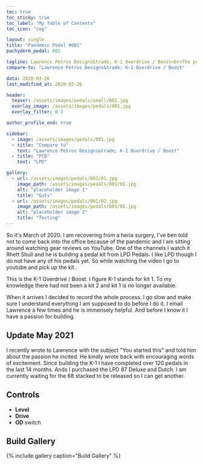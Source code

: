 ```yaml
---
toc: true
toc_sticky: true
toc_label: "My Table of Contents"
toc_icon: "cog"

layout: single
title: "Pandemic Pedal #001"
pachyderm_pedal: 001

tagline: Lawrence Petros Designs&trade; K-1 Overdrive / Boost<br>The pedal that started it all.
compare-to: "Lawrence Petros Designs&trade; K-1 Overdrive / Boost"

data: 2020-03-26
last_modified_at: 2020-03-26

header:
  teaser: /assets/images/pedals/small/001.jpg
  overlay_image: /assets/images/pedals/001.jpg
  overlay_filter: 0.5

author_profile_end: true

sidebar:
  - image: /assets/images/pedals/001.jpg
  - title: "Compare to"
    text: "Lawrence Petros Designs&trade; K-1 Overdrive / Boost"
  - title: "PCB"
    text: "LPD"

gallery:
  - url: /assets/images/pedals/001/01.jpg
    image_path: /assets/images/pedals/001/01.jpg
    alt: "placeholder image 1"
    title: "Guts"
  - url: /assets/images/pedals/001/02.jpg
    image_path: /assets/images/pedals/001/02.jpg
    alt: "placeholder image 2"
    title: "Testing"
---
```


So it's March of 2020. I am recovering from a heria surgery, I've ben told not to come back into the office because of the pandemic and I am sitting around watching gear reviews on YouTube. One of the channels I watch it Rhett Shull and he is building a pedal kit from LPD Pedals. I like LPD though I do not have any of his pedals yet. So while watching the video I go to youtube and pick up the kit. 

This is the K-1 Overdrive / Boost. I figure K-1 stands for kit 1. To my knowledge there had not been a kit 2 and kit 1 is no longer available. 

When it arrives I decided to record the whole process. I go slow and make sure I understand everything I am supposed to do before I do it. I email Lawrence a few times and he is immensely helpful. And before I know it I have a passion for building.

## Update May 2021

I recently wrote to Lawrence with the subject "You started this" and told him about the passion he incited. He kindly wrote back with encouraging words of excitement. Since building the K-1 I have completed over 120 pedals in the last 14 months. Ands I purchased the LPD 87 Deluxe and Dutch. I am currently waiting for the 68 stacked to be released so I can get another.

## Controls

* **Level**
* **Drive**
* **OD** switch

## Build Gallery

{% include gallery caption="Build Gallery" %}
